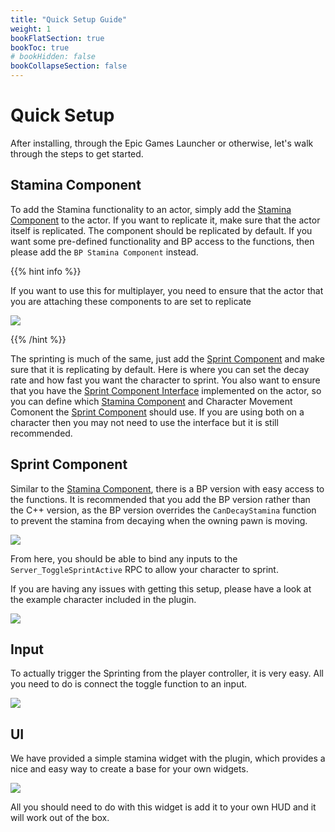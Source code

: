 ```yaml
---
title: "Quick Setup Guide"
weight: 1
bookFlatSection: true
bookToc: true
# bookHidden: false
bookCollapseSection: false
---
```


# Quick Setup

After installing, through the Epic Games Launcher or otherwise, let's walk through the steps to get started.

## Stamina Component

To add the Stamina functionality to an actor, simply add the [Stamina Component](/docs/StaminaSystem/Components/StaminaComponent) to the actor. If you want to replicate it, make sure that the actor itself is replicated. The component should be replicated by default. If you want some pre-defined functionality and BP access to the functions, then please add the `BP Stamina Component` instead.

{{% hint info %}}

If you want to use this for multiplayer, you need to ensure that the actor that you are attaching these components to are set to replicate 

![](https://imgur.com/ln4jd6a.png)

{{% /hint %}}

The sprinting is much of the same, just add the [Sprint Component](/docs/StaminaSystem/Components/SprintComponent) and make sure that it is replicating by default. Here is where you can set the decay rate and how fast you want the character to sprint. You also want to ensure that you have the [Sprint Component Interface](/docs/StaminaSystem/Interfaces/SprintComponentInterface) implemented on the actor, so you can define which [Stamina Component](/docs/StaminaSystem/Components/StaminaComponent) and Character Movement Comonent the [Sprint Component](/docs/StaminaSystem/Components/SprintComponent) should use. If you are using both on a character then you may not need to use the interface but it is still recommended.  

## Sprint Component

Similar to the [Stamina Component](/docs/StaminaSystem/Components/StaminaComponent), there is a BP version with easy access to the functions. It is recommended that you add the BP version rather than the C++ version, as the BP version overrides the `CanDecayStamina` function to prevent the stamina from decaying when the owning pawn is moving.

![](https://imgur.com/SnBWSVb.png)


From here, you should be able to bind any inputs to the `Server_ToggleSprintActive` RPC to allow your character to sprint.  


If you are having any issues with getting this setup, please have a look at the example character included in the plugin. 

![](https://imgur.com/DKNkUmF.png)

## Input

To actually trigger the Sprinting from the player controller, it is very easy. All you need to do is connect the toggle function to an input.

![](https://imgur.com/X8URLES.png)


## UI

We have provided a simple stamina widget with the plugin, which provides a nice and easy way to create a base for your own widgets.

![](https://imgur.com/apxuDop.png)

All you should need to do with this widget is add it to your own HUD and it will work out of the box. 